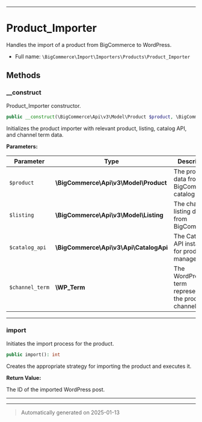 ***

# Product_Importer

Handles the import of a product from BigCommerce to WordPress.



* Full name: `\BigCommerce\Import\Importers\Products\Product_Importer`




## Methods


### __construct

Product_Importer constructor.

```php
public __construct(\BigCommerce\Api\v3\Model\Product $product, \BigCommerce\Api\v3\Model\Listing $listing, \BigCommerce\Api\v3\Api\CatalogApi $catalog_api, \WP_Term $channel_term): mixed
```

Initializes the product importer with relevant product, listing, catalog API, and channel term data.






**Parameters:**

| Parameter | Type | Description |
|-----------|------|-------------|
| `$product` | **\BigCommerce\Api\v3\Model\Product** | The product data from the BigCommerce catalog API. |
| `$listing` | **\BigCommerce\Api\v3\Model\Listing** | The channel listing data from BigCommerce. |
| `$catalog_api` | **\BigCommerce\Api\v3\Api\CatalogApi** | The Catalog API instance for product management. |
| `$channel_term` | **\WP_Term** | The WordPress term representing the product&#039;s channel. |





***

### import

Initiates the import process for the product.

```php
public import(): int
```

Creates the appropriate strategy for importing the product and executes it.







**Return Value:**

The ID of the imported WordPress post.




***


***
> Automatically generated on 2025-01-13
